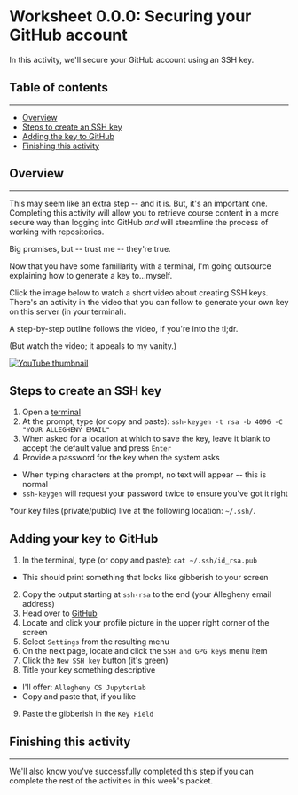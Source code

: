 # Worksheet 0.0.0: Securing your GitHub account

In this activity, we'll secure your GitHub account using an SSH key.

## Table of contents

---

* [Overview](#Overview)
* [Steps to create an SSH key](#Steps-to-create-an-SSH-key)
* [Adding the key to GitHub](#Adding-your-key-to-GitHub)
* [Finishing this activity](#Finishing-this-activity)

## Overview

---

This may seem like an extra step -- and it is. But, it's an important one. Completing this activity will allow you to retrieve course content in a more secure way than logging into GitHub _and_ will streamline the process of working with repositories.

Big promises, but -- trust me -- they're true.

Now that you have some familiarity with a terminal, I'm going outsource explaining how to generate a key to...myself. 

Click the image below to watch a short video about creating SSH keys. There's an activity in the video that you can follow to generate your own key on this server (in your terminal).

A step-by-step outline follows the video, if you're into the tl;dr.

(But watch the video; it appeals to my vanity.)

[![YouTube thumbnail](https://i3.ytimg.com/vi/qEPjUGQFmzQ/hqdefault.jpg)](https://www.youtube.com/watch?v=qEPjUGQFmzQ)

## Steps to create an SSH key

1. Open a [terminal](../README.md#Using-our-terminal)
2. At the prompt, type (or copy and paste): `ssh-keygen -t rsa -b 4096 -C "YOUR ALLEGHENY EMAIL"`
3. When asked for a location at which to save the key, leave it blank to accept the default value and press `Enter`
4. Provide a password for the key when the system asks
  * When typing characters at the prompt, no text will appear -- this is normal
  * `ssh-keygen` will request your password twice to ensure you've got it right

Your key files (private/public) live at the following location: `~/.ssh/`.

## Adding your key to GitHub

1. In the terminal, type (or copy and paste): `cat ~/.ssh/id_rsa.pub`
  * This should print something that looks like gibberish to your screen
2. Copy the output starting at `ssh-rsa` to the end (your Allegheny email address)
3. Head over to [GitHub](https://www.github.com)
4. Locate and click your profile picture in the upper right corner of the screen
5. Select `Settings` from the resulting menu
6. On the next page, locate and click the `SSH and GPG keys` menu item
7. Click the `New SSH key` button (it's green)
8. Title your key something descriptive
  * I'll offer: `Allegheny CS JupyterLab`
  * Copy and paste that, if you like
9. Paste the gibberish in the `Key Field`

## Finishing this activity

---

We'll also know you've successfully completed this step if you can complete the rest of the activities in this week's packet.
